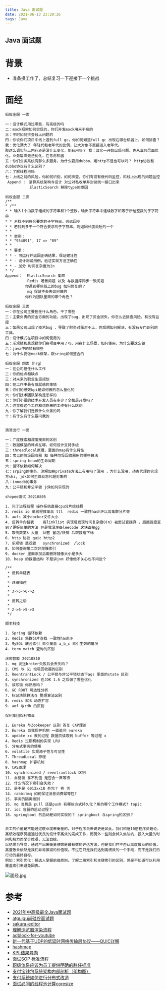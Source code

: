 ```yaml
---
title: Java 面试题
date: 2021-06-13 23:29:26
tags: Java
---
```


## Java 面试题

# 背景

* 准备换工作了，总结复习一下迎接下一个挑战
<!--more-->

# 面经
```
蚂蚁金服 一面

一：设计模式用过哪些，有高级的吗
二：mock框架如何实现的，你们开发mock用来干嘛的
三：平时如何排查线上问题的
四：你说你们项目中线上遇到full gc，你如何知道full gc 出现在哪台机器上，如何排查？ 我：优化调大了 年轻代和老年代的比例，让大对象不直接进入老年代。
那这么调实际上内存还是没什么变化，能有用吗？ 我：其实一开始出现问题，先从业务层面优化，业务层面无法优化，在考虑机器
五：你们业务系统有那么多服务，为什么要用dubbo，用http不是也可以吗？ http协议和dubbo协议有什么区别？
六：了解线程池吗
七：上线之前的风险，你如何识别，如何排查，你们有没有做代码监控，和线上出现的问题监控
 Append ： 清算系统架构与设计 对公对私收单并封装统一接口出来  
           ElasticSearch 移除type的原因

蚂蚁金服 二面
/**
* /**
* * 输入1个由数字组成的字符串和1个整数，输出字符串中连续数字和等于所给整数的子字符串
* * 若找不到符合要求的子字符串，则返回空
* * 若找到多于一个符合要求的子字符串，则返回长度最短的一个
* *
* * 举例：
* * "954891", 17 => "89"
* *
* * 要求：
* * - 可运行并返回正确结果，保证健壮性
* * - 设计测试用例，验证实现方法正确性
* * - 加分 时间复杂度为2n
* */
Append：  ElasticSearch 集群
          Redis 场景问题 以及 与数据库同步一致问题
         你遇到哪些线上的bug 如何修复的？
          mq 保证不丢失如何做的
         你作为团队里面的哪个角色？

蚂蚁金服 三面
一：你在公司主要担任什么角色，干了哪些
二：主要负责的资金方面的功能，出现了bug，出现了资金损失，你怎么去排查风险，有没有监控
三：如果公司出现了技术bug ，导致了财务对账对不上，你后期如何解决，有没有专门识别的工具。
四：设计模式在项目中如何使用的
五：乐观锁和悲观锁你们在项目中用了吗，用在什么场景，如何使用，为什么要这么做
六：java中的锁有哪些
七：为什么要做mock框架，跟sring如何整合的

蚂蚁金服 四面（hrg）
一：在公司担任什么工作
二：你的优点和缺点
三：对未来的职业生涯规划
四：在工作中最有成就感的事情
五：你们的绩效kpi是如何做的怎么量化的
六：你们技术团队架构是怎样的
七：你们小组的技术开发人员有多少？全都是开发吗？
八：你觉得这个工作和你原来的工作有什么区别
九：你了解我们是做什么业务的吗
十：有什么有什么要问我的


滴滴出行 一面

一：广度搜索和深度搜索的区别
二：数据模型的难点在哪，如何设计支持多级
三：threadlocal原理，里面的map有什么特性
四：常见的垃圾回收器 和 每种垃圾回收器用的哪些算法
五：spring bean的生命周期
六：循环依赖如何解决
七：srping的事务，注解加在private方法上有用吗？没用 ，为什么没用，动态代理的实现方shi, jdk如何生成动态代理对象的
八：innodb的事务
九：公平锁和非公平锁 jdk如何实现的

shopee面试 20210805 

1. 问了进程线程 操作系统直接cpu分片给线程
2. redis io 单线程效率高 ttl  redis 一致性hash环以及集群分片等
3. aufs 减小docker文件大小
4. 反转单向链表    用linklist 实现后发现时间复杂度O(n) 被面试官嫌弃 ，后面百度查到了更好简单的方法 但是我没准备leecode 这块直接gg 
5. 取倒数第k 大值  回答 冒泡/快排 后取数组下标
6. http 协议 quic http2
7. 乐观锁 悲观锁   synchronized  /lock
8. 如何查询第二次非聚簇索引
9. docker 里面添加后面删除镜像大小是多大
10. heap 的数据结构 不是讲jvm 好像他不关心也不问这个

/**
 * 反转单链表
 *
 * 详细描述
 *
 * 3->5->6->2
 *
 * 反转之后
 *
 * 2->6->5->3
 */

顺丰科技
 
1. Spring 循环依赖
2. Redis 集群分片查找 一致性hash环
3. MySQL 联合索引 索引覆盖 a_b_c 索引生效的情况
4. term match 查询的区别

涂鸦智能 20210810
1. mq 发送broker失败后会丢失吗？
2. CMS 与 G1 垃圾回收器的区别
3. ReentrantLock / 公平锁与非公平锁状态下aqs 里面的state 区别
4. synchronized 在JDK 1.6 之后做了哪些优化
5. 读写锁 你熟悉吗？
6. GC ROOT 可达性分析
7. 标记清除算法与 整理算法区别
8. redis SDS 动态扩容
9. aof 与rdb 的区别

保利集团保利物业

1. Eureka 与Zookeeper 区别 答复 CAP理论
2. Eureka 自我保护机制 一直追问 eureka
3. update xx 表的过程 数据页读取到 buffer 等过程 x
4. Redis 过期机制的实现 LRU
5. 分布式事务的使用 
6. volatile 实现原子性与可见性
7. ThreadLocal 原理
8. hashmap 扩容机制
9. CAS原理
10. synchronized / reentrantlock 区别
11. 自旋锁 拿不到值 是否会一直等待
12. 什么情况下索引会失效？
13. 是不是 6013xx18 外包？ 答 否
14. rabbitmq 如何保证消息消费幂等性?
15. 事务的隔离级别
16. mq 消费是 pull 还是push 有哪些方式持久化？用的哪个工作模式? topic
17. ioc 容器的启动过程？ 
18. springboot 的启动是如何实现的？ springboot 与spring的区别？


员工的价值是不能通过敬业度来衡量的，对于程序员来说更是如此，我们相信10倍程序员理论，高绩效程序员能通过优良的设计来高效的完成工作，而另外一些则会掉入焦油坑，投入大量的时间和精力而举步维艰，无法自拔。
以结果为导向，通过产出来衡量绩效是最有效的评估方法，但是我们并不否认高度敬业的价值，高度敬业依然是我们非常推崇的价值观，不过它只是我们达到高绩效的一个手段，而不是我们的行动的最终目标。
例如：索引优化：候选人掌握前缀原则，了解二级索引和主键索引的区别，但是不知道可以利用覆盖索引来避免回表。
```

![面经.jpg](https://i.loli.net/2021/08/15/huUHbVO9deP2Fqm.jpg)

# 参考

* [2021年中高级最全Java面试题](https://zhuanlan.zhihu.com/p/346994550)
* [atguigu尚硅谷面试题](http://www.atguigu.com/mst/java/gaopin/17832.html)
* [sakura-editor](https://github.com/sakura-editor/sakura)
* [理解浏览器渲染流程](https://www.liuxing.io/blog/how-browser-rendering-works/)
* [adblock-for-youtube](https://chrome.google.com/webstore/detail/adblock-for-youtube/cmedhionkhpnakcndndgjdbohmhepckk)
* [新一代基于UDP的低延时网络传输层协议——QUIC详解](https://www.ahfesco.com.cn/affairs/Article.asp?id=3466)
* [hashmap](https://howtodoinjava.com/java/collections/hashmap/how-hashmap-works-in-java/)
* [KPI 结果导向](http://tech.ipalfish.com/blog/2020/03/20/recruitment/)
* [面试SOP 标准流程](http://tech.ipalfish.com/blog/2020/04/01/interview/)
* [职级体系应该为员工提供明确的胜任标准](http://tech.ipalfish.com/blog/2020/06/07/profession/)
* [支付宝钱包系统架构内部剖析（架构图）](http://www.woshipm.com/pmd/160822.html)
* [支付系统如何进行分布式改造](https://blog.csdn.net/qq_27384769/article/details/80221007)
* [面试必问的线程池计算coresize](https://mp.weixin.qq.com/s/v3eClGAgC7iDW09MoDKiEA)